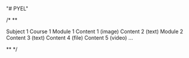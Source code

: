 "# PYEL" 

/* **

Subject 1
  Course 1
    Module 1
      Content 1 (image)
      Content 2 (text)
    Module 2
      Content 3 (text)
      Content 4 (file)
      Content 5 (video)
      ...
      
** */
   
   
